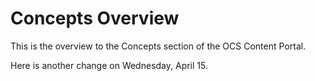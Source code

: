 Concepts Overview
=================

This is the overview to the Concepts section of the OCS Content Portal.

Here is another change on Wednesday, April 15.